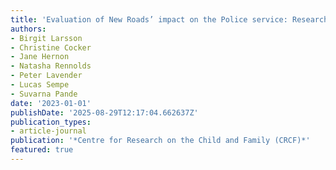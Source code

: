 ```yaml
---
title: 'Evaluation of New Roads’ impact on the Police service: Research briefing'
authors:
- Birgit Larsson
- Christine Cocker
- Jane Hernon
- Natasha Rennolds
- Peter Lavender
- Lucas Sempe
- Suvarna Pande
date: '2023-01-01'
publishDate: '2025-08-29T12:17:04.662637Z'
publication_types:
- article-journal
publication: '*Centre for Research on the Child and Family (CRCF)*'
featured: true
---
```


